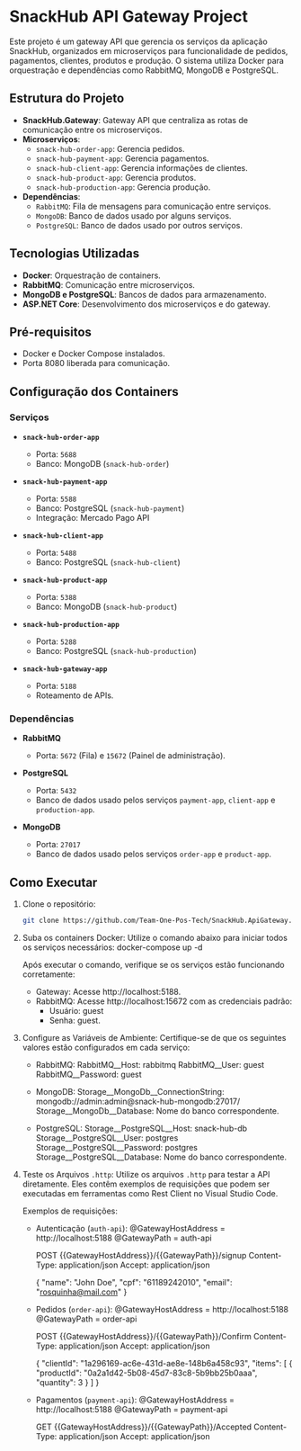 # SnackHub API Gateway Project

Este projeto é um gateway API que gerencia os serviços da aplicação SnackHub, organizados em microserviços para funcionalidade de pedidos, pagamentos, clientes, produtos e produção. O sistema utiliza Docker para orquestração e dependências como RabbitMQ, MongoDB e PostgreSQL.

## Estrutura do Projeto

- **SnackHub.Gateway**: Gateway API que centraliza as rotas de comunicação entre os microserviços.
- **Microserviços**:
  - `snack-hub-order-app`: Gerencia pedidos.
  - `snack-hub-payment-app`: Gerencia pagamentos.
  - `snack-hub-client-app`: Gerencia informações de clientes.
  - `snack-hub-product-app`: Gerencia produtos.
  - `snack-hub-production-app`: Gerencia produção.
- **Dependências**:
  - `RabbitMQ`: Fila de mensagens para comunicação entre serviços.
  - `MongoDB`: Banco de dados usado por alguns serviços.
  - `PostgreSQL`: Banco de dados usado por outros serviços.

## Tecnologias Utilizadas

- **Docker**: Orquestração de containers.
- **RabbitMQ**: Comunicação entre microserviços.
- **MongoDB e PostgreSQL**: Bancos de dados para armazenamento.
- **ASP.NET Core**: Desenvolvimento dos microserviços e do gateway.

## Pré-requisitos

- Docker e Docker Compose instalados.
- Porta 8080 liberada para comunicação.

## Configuração dos Containers

### Serviços

- **`snack-hub-order-app`**
  - Porta: `5688`
  - Banco: MongoDB (`snack-hub-order`)

- **`snack-hub-payment-app`**
  - Porta: `5588`
  - Banco: PostgreSQL (`snack-hub-payment`)
  - Integração: Mercado Pago API

- **`snack-hub-client-app`**
  - Porta: `5488`
  - Banco: PostgreSQL (`snack-hub-client`)

- **`snack-hub-product-app`**
  - Porta: `5388`
  - Banco: MongoDB (`snack-hub-product`)

- **`snack-hub-production-app`**
  - Porta: `5288`
  - Banco: PostgreSQL (`snack-hub-production`)

- **`snack-hub-gateway-app`**
  - Porta: `5188`
  - Roteamento de APIs.

### Dependências

- **RabbitMQ**
  - Porta: `5672` (Fila) e `15672` (Painel de administração).

- **PostgreSQL**
  - Porta: `5432`
  - Banco de dados usado pelos serviços `payment-app`, `client-app` e `production-app`.

- **MongoDB**
  - Porta: `27017`
  - Banco de dados usado pelos serviços `order-app` e `product-app`.

## Como Executar

1. Clone o repositório:
   ```bash
   git clone https://github.com/Team-One-Pos-Tech/SnackHub.ApiGateway.git

2. Suba os containers Docker:
   Utilize o comando abaixo para iniciar todos os serviços necessários:
   docker-compose up -d

   Após executar o comando, verifique se os serviços estão funcionando corretamente:
   - Gateway: Acesse http://localhost:5188.
   - RabbitMQ: Acesse http://localhost:15672 com as credenciais padrão:
     - Usuário: guest
     - Senha: guest.

3. Configure as Variáveis de Ambiente:
   Certifique-se de que os seguintes valores estão configurados em cada serviço:

   - RabbitMQ:
     RabbitMQ__Host: rabbitmq
     RabbitMQ__User: guest
     RabbitMQ__Password: guest

   - MongoDB:
     Storage__MongoDb__ConnectionString: mongodb://admin:admin@snack-hub-mongodb:27017/
     Storage__MongoDb__Database: Nome do banco correspondente.

   - PostgreSQL:
     Storage__PostgreSQL__Host: snack-hub-db
     Storage__PostgreSQL__User: postgres
     Storage__PostgreSQL__Password: postgres
     Storage__PostgreSQL__Database: Nome do banco correspondente.

4. Teste os Arquivos `.http`:
   Utilize os arquivos `.http` para testar a API diretamente. Eles contêm exemplos de requisições que podem ser executadas em ferramentas como Rest Client no Visual Studio Code.

   Exemplos de requisições:

   - Autenticação (`auth-api`):
     @GatewayHostAddress = http://localhost:5188
     @GatewayPath = auth-api

     POST {{GatewayHostAddress}}/{{GatewayPath}}/signup
     Content-Type: application/json
     Accept: application/json

     {
       "name": "John Doe",
       "cpf": "61189242010",
       "email": "rosquinha@mail.com"
     }

   - Pedidos (`order-api`):
     @GatewayHostAddress = http://localhost:5188
     @GatewayPath = order-api

     POST {{GatewayHostAddress}}/{{GatewayPath}}/Confirm
     Content-Type: application/json
     Accept: application/json

     {
       "clientId": "1a296169-ac6e-431d-ae8e-148b6a458c93",
       "items": [
         {
           "productId": "0a2a1d42-5b08-45d7-83c8-5b9bb25b0aaa",
           "quantity": 3
         }
       ]
     }

   - Pagamentos (`payment-api`):
     @GatewayHostAddress = http://localhost:5188
     @GatewayPath = payment-api

     GET {{GatewayHostAddress}}/{{GatewayPath}}/Accepted
     Content-Type: application/json
     Accept: application/json

